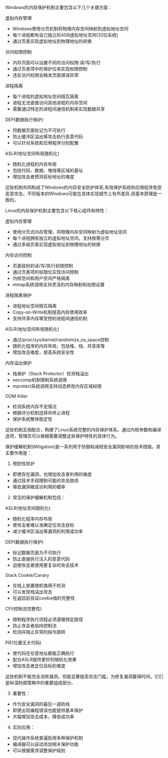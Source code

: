 Windows的内存保护机制主要包含以下几个关键方面：

虚拟内存管理
- Windows使用分页机制将物理内存空间映射到虚拟地址空间
- 每个进程都有自己独立的4GB虚拟地址空间(32位系统)
- 通过页表实现虚拟地址到物理地址的转换

访问权限控制
- 内存页面可以设置不同的访问权限:读/写/执行
- 通过页表项中的保护位来实现权限控制
- 违反访问权限会触发页面错误异常

进程隔离
- 每个进程的虚拟地址空间相互隔离
- 进程无法直接访问其他进程的内存空间
- 需要通过特定的进程间通信机制来实现数据共享

DEP(数据执行保护)
- 将数据页面标记为不可执行
- 防止缓冲区溢出等攻击执行恶意代码
- 可以针对系统和应用程序分别配置

ASLR(地址空间布局随机化)
- 随机化进程的内存布局
- 包括代码、数据、堆栈等区域的基址
- 增加攻击者预测目标地址的难度

这些机制共同构成了Windows的内存安全防护体系,有效保护系统和应用程序免受恶意攻击。不同版本的Windows可能在具体实现细节上有所差异,但基本原理是一致的。

Linux的内存保护机制主要包含以下核心组件和特性：

虚拟内存管理
- 使用分页式内存管理，将物理内存空间映射为虚拟地址空间
- 每个进程拥有独立的虚拟地址空间，支持按需分页
- 通过多级页表实现虚拟地址到物理地址的转换

内存访问控制
- 页面级别的读/写/执行权限控制
- 通过页表项的权限位实现访问控制
- 内核空间和用户空间严格隔离
- mmap系统调用支持灵活的内存映射和权限设置

进程隔离保护
- 进程地址空间相互隔离
- Copy-on-Write机制提高内存使用效率
- 支持共享内存等受控的进程间通信机制

ASLR(地址空间布局随机化)
- 通过/proc/sys/kernel/randomize_va_space控制
- 随机化程序的内存布局，包括堆、栈、共享库等
- 增加攻击难度，提高系统安全性

内存溢出保护
- 栈保护（Stack Protector）检测栈溢出
- seccomp机制限制系统调用
- mprotect系统调用支持动态修改内存区域权限

OOM Killer
- 检测系统内存不足情况
- 根据评分机制选择并终止进程
- 保护系统整体稳定性

这些机制互相配合，构建了Linux系统完整的内存保护体系。通过内核参数和编译选项，管理员可以根据需要调整这些保护特性的具体行为。

保护缓解机制(Mitigation)是一系列用于防御和减轻安全漏洞影响的技术措施。其主要作用是：

1. 预防性防护
- 即使存在漏洞，也增加攻击者利用的难度
- 通过技术手段限制可能的攻击路径
- 降低漏洞被成功利用的概率

2. 常见的保护缓解机制包括：

ASLR(地址空间随机化)
- 随机化程序内存布局
- 使攻击者难以准确定位攻击目标
- 减少缓冲区溢出等漏洞的利用成功率

DEP(数据执行保护)
- 标记数据页面为不可执行
- 防止直接执行注入的恶意代码
- 迫使攻击者使用更复杂的攻击技术

Stack Cookie/Canary
- 在栈上放置随机值用于检测
- 可以发现栈溢出攻击
- 在返回前验证cookie值的完整性

CFI(控制流完整性)
- 限制程序执行流程必须遵循预定路径
- 防止攻击者劫持控制流
- 检测并阻止异常的指令跳转

PIE(位置无关代码)
- 使代码在任意地址都能正确执行
- 配合ASLR提供更好的随机化效果
- 增加攻击者定位目标的难度

这些机制不能完全消除漏洞，但能显著提高攻击门槛，为修复漏洞赢得时间。它们是纵深防御策略中的重要组成部分。

3. 重要性：
- 作为安全漏洞的最后一道防线
- 即使出现编程错误也能提供基本保护
- 大幅增加攻击成本，降低成功率

4. 实际应用：
- 现代操作系统普遍启用多种保护机制
- 编译器可以自动添加相关保护功能
- 可以根据需求调整保护级别

